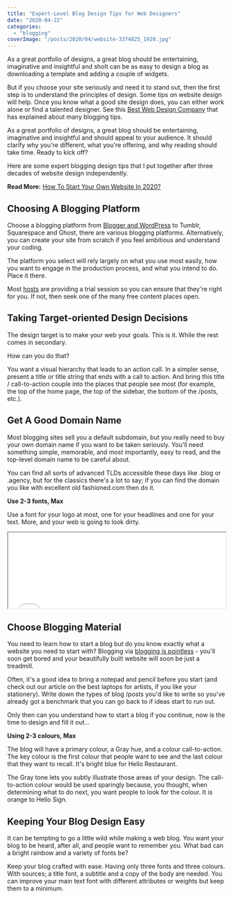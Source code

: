 ```yaml
---
title: "Expert-Level Blog Design Tips for Web Designers"
date: "2020-04-22"
categories: 
  - "blogging"
coverImage: "/posts/2020/04/website-3374825_1920.jpg"
---
```


As a great portfolio of designs, a great blog should be entertaining, imaginative and insightful and shoIt can be as easy to design a blog as downloading a template and adding a couple of widgets.

But if you choose your site seriously and need it to stand out, then the first step is to understand the principles of design. Some tips on website design will help. Once you know what a good site design does, you can either work alone or find a talented designer. See this [Best Web Design Company](http://licreativetechnologies.com/web-design-company) that has explained about many blogging tips.

As a great portfolio of designs, a great blog should be entertaining, imaginative and insightful and should appeal to your audience. It should clarify why you're different, what you're offering, and why reading should take time. Ready to kick off?

Here are some expert blogging design tips that I put together after three decades of website design independently.

**Read More:** [How To Start Your Own Website In 2020?](https://sastaeinstein.com/start-a-blog-2020/)

## Choosing A Blogging Platform

Choose a blogging platform from [Blogger and WordPress](https://sastaeinstein.com/how-to-start-a-blog-and-what-platform-we-should-choose-2017/) to Tumblr, Squarespace and Ghost, there are various blogging platforms. Alternatively, you can create your site from scratch if you feel ambitious and understand your coding.

The platform you select will rely largely on what you use most easily, how you want to engage in the production process, and what you intend to do. Place it there.

Most [hosts](https://sastaeinstein.com/hostinger-hosting-review/) are providing a trial session so you can ensure that they're right for you. If not, then seek one of the many free content places open.

## Taking Target-oriented Design Decisions

The design target is to make your web your goals. This is it. While the rest comes in secondary.

How can you do that?

You want a visual hierarchy that leads to an action call. In a simpler sense, present a title or title string that ends with a call to action. And bring this title / call-to-action couple into the places that people see most (for example, the top of the home page, the top of the sidebar, the bottom of the /posts, etc.).

## Get A Good Domain Name

Most blogging sites sell you a default subdomain, but you really need to buy your own domain name if you want to be taken seriously. You'll need something simple, memorable, and most importantly, easy to read, and the top-level domain name to be careful about.

You can find all sorts of advanced TLDs accessible these days like .blog or .agency, but for the classics there's a lot to say; if you can find the domain you like with excellent old fashioned.com then do it.

**Use 2-3 fonts, Max** 

Use a font for your logo at most, one for your headlines and one for your text. More, and your web is going to look dirty.

<iframe src="//www.bluehost.com/web-hosting/domaincheckapi/?affiliate=emadx" width="100%" height="175"></iframe>

## Choose Blogging Material

You need to learn how to start a blog but do you know exactly what a website you need to start with? Blogging via [blogging is pointless](https://www.linkedin.com/pulse/20141128104243-49144655-your-company-blog-a-waste-of-time) - you'll soon get bored and your beautifully built website will soon be just a treadmill.

Often, it's a good idea to bring a notepad and pencil before you start (and check out our article on the best laptops for artists, if you like your stationery). Write down the types of blog /posts you'd like to write so you've already got a benchmark that you can go back to if ideas start to run out.

Only then can you understand how to start a blog if you continue, now is the time to design and fill it out...

**Using 2-3 colours, Max** 

The blog will have a primary colour, a Gray hue, and a colour call-to-action. The key colour is the first colour that people want to see and the last colour that they want to recall. It's bright blue for Hello Restaurant.

The Gray tone lets you subtly illustrate those areas of your design. The call-to-action colour would be used sparingly because, you thought, when determining what to do next, you want people to look for the colour. It is orange to Hello Sign.

## Keeping Your Blog Design Easy

It can be tempting to go a little wild while making a web blog. You want your blog to be heard, after all, and people want to remember you. What bad can a bright rainbow and a variety of fonts be?

Keep your blog crafted with ease. Having only three fonts and three colours. With sources; a title font, a subtitle and a copy of the body are needed. You can improve your main text font with different attributes or weights but keep them to a minimum.
